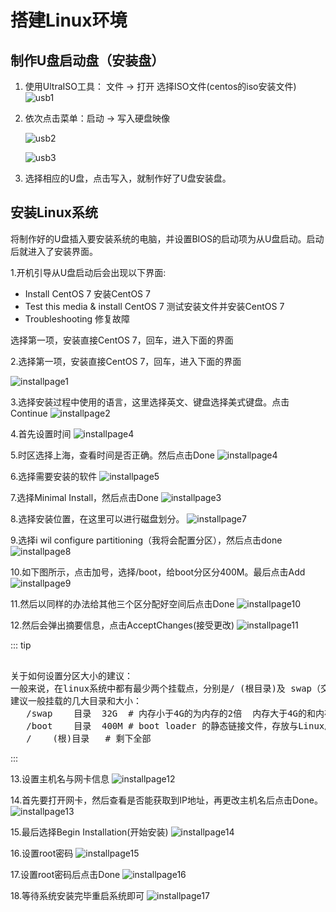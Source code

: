 

# 搭建Linux环境


## 制作U盘启动盘（安装盘）

1. 使用UltraISO工具： 文件 -> 打开 选择ISO文件(centos的iso安装文件)
   ![usb1](./images/usb1.png)

2. 依次点击菜单：启动 -> 写入硬盘映像

   ![usb2](./images/usb2.png)
   

   ![usb3](./images/usb3.png)
   
3. 选择相应的U盘，点击写入，就制作好了U盘安装盘。
   

## 安装Linux系统

将制作好的U盘插入要安装系统的电脑，并设置BIOS的启动项为从U盘启动。启动后就进入了安装界面。

1.开机引导从U盘启动后会出现以下界面:

   - Install CentOS 7 安装CentOS 7
   - Test this media & install CentOS 7 测试安装文件并安装CentOS 7
   - Troubleshooting 修复故障

   选择第一项，安装直接CentOS 7，回车，进入下面的界面
   
2.选择第一项，安装直接CentOS 7，回车，进入下面的界面

   ![installpage1](./images/installpage1.png)
   

3.选择安装过程中使用的语言，这里选择英文、键盘选择美式键盘。点击Continue
   ![installpage2](./images/installpage2.png)

4.首先设置时间
   ![installpage4](./images/installpage3.png)

5.时区选择上海，查看时间是否正确。然后点击Done
   ![installpage4](./images/installpage4.png)

6.选择需要安装的软件
   ![installpage5](./images/installpage5.png)

7.选择Minimal Install，然后点击Done
   ![installpage3](./images/installpage6.png)

8.选择安装位置，在这里可以进行磁盘划分。
   ![installpage7](./images/installpage7.png)

9.选择i wil configure partitioning（我将会配置分区），然后点击done
   ![installpage8](./images/installpage8.png)

10.如下图所示，点击加号，选择/boot，给boot分区分400M。最后点击Add
    ![installpage9](./images/installpage9.png)

11.然后以同样的办法给其他三个区分配好空间后点击Done
    ![installpage10](./images/installpage10.png)

12.然后会弹出摘要信息，点击AcceptChanges(接受更改)
    ![installpage11](./images/installpage11.png)

::: tip
<pre>

关于如何设置分区大小的建议：
一般来说，在linux系统中都有最少两个挂载点，分别是/ (根目录)及 swap（交换分区），其中，/ 是必须的；
建议一般挂载的几大目录和大小：
   /swap	目录  32G  # 内存小于4G的为内存的2倍  内存大于4G的和内存大小一致即可
   /boot	目录  400M # boot loader 的静态链接文件，存放与Linux启动相关的程序
   /	(根)目录   # 剩下全部    
</pre>
:::

13.设置主机名与网卡信息
    ![installpage12](./images/installpage12.png)

14.首先要打开网卡，然后查看是否能获取到IP地址，再更改主机名后点击Done。
    ![installpage13](./images/installpage13.png)

15.最后选择Begin Installation(开始安装)
    ![installpage14](./images/installpage14.png)

16.设置root密码
    ![installpage15](./images/installpage15.png)

17.设置root密码后点击Done
    ![installpage16](./images/installpage16.png)

18.等待系统安装完毕重启系统即可
    ![installpage17](./images/installpage17.png)

    
